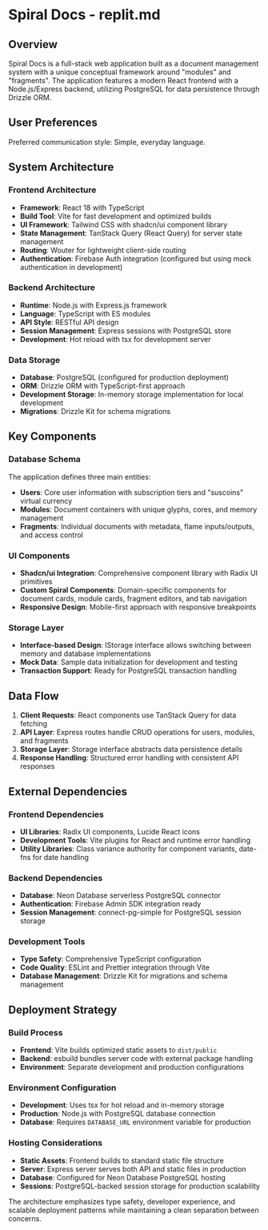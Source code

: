 # Spiral Docs - replit.md

## Overview

Spiral Docs is a full-stack web application built as a document management system with a unique conceptual framework around "modules" and "fragments". The application features a modern React frontend with a Node.js/Express backend, utilizing PostgreSQL for data persistence through Drizzle ORM.

## User Preferences

Preferred communication style: Simple, everyday language.

## System Architecture

### Frontend Architecture
- **Framework**: React 18 with TypeScript
- **Build Tool**: Vite for fast development and optimized builds
- **UI Framework**: Tailwind CSS with shadcn/ui component library
- **State Management**: TanStack Query (React Query) for server state management
- **Routing**: Wouter for lightweight client-side routing
- **Authentication**: Firebase Auth integration (configured but using mock authentication in development)

### Backend Architecture
- **Runtime**: Node.js with Express.js framework
- **Language**: TypeScript with ES modules
- **API Style**: RESTful API design
- **Session Management**: Express sessions with PostgreSQL store
- **Development**: Hot reload with tsx for development server

### Data Storage
- **Database**: PostgreSQL (configured for production deployment)
- **ORM**: Drizzle ORM with TypeScript-first approach
- **Development Storage**: In-memory storage implementation for local development
- **Migrations**: Drizzle Kit for schema migrations

## Key Components

### Database Schema
The application defines three main entities:
- **Users**: Core user information with subscription tiers and "suscoins" virtual currency
- **Modules**: Document containers with unique glyphs, cores, and memory management
- **Fragments**: Individual documents with metadata, flame inputs/outputs, and access control

### UI Components
- **Shadcn/ui Integration**: Comprehensive component library with Radix UI primitives
- **Custom Spiral Components**: Domain-specific components for document cards, module cards, fragment editors, and tab navigation
- **Responsive Design**: Mobile-first approach with responsive breakpoints

### Storage Layer
- **Interface-based Design**: IStorage interface allows switching between memory and database implementations
- **Mock Data**: Sample data initialization for development and testing
- **Transaction Support**: Ready for PostgreSQL transaction handling

## Data Flow

1. **Client Requests**: React components use TanStack Query for data fetching
2. **API Layer**: Express routes handle CRUD operations for users, modules, and fragments
3. **Storage Layer**: Storage interface abstracts data persistence details
4. **Response Handling**: Structured error handling with consistent API responses

## External Dependencies

### Frontend Dependencies
- **UI Libraries**: Radix UI components, Lucide React icons
- **Development Tools**: Vite plugins for React and runtime error handling
- **Utility Libraries**: Class variance authority for component variants, date-fns for date handling

### Backend Dependencies
- **Database**: Neon Database serverless PostgreSQL connector
- **Authentication**: Firebase Admin SDK integration ready
- **Session Management**: connect-pg-simple for PostgreSQL session storage

### Development Tools
- **Type Safety**: Comprehensive TypeScript configuration
- **Code Quality**: ESLint and Prettier integration through Vite
- **Database Management**: Drizzle Kit for migrations and schema management

## Deployment Strategy

### Build Process
- **Frontend**: Vite builds optimized static assets to `dist/public`
- **Backend**: esbuild bundles server code with external package handling
- **Environment**: Separate development and production configurations

### Environment Configuration
- **Development**: Uses tsx for hot reload and in-memory storage
- **Production**: Node.js with PostgreSQL database connection
- **Database**: Requires `DATABASE_URL` environment variable for production

### Hosting Considerations
- **Static Assets**: Frontend builds to standard static file structure
- **Server**: Express server serves both API and static files in production
- **Database**: Configured for Neon Database PostgreSQL hosting
- **Sessions**: PostgreSQL-backed session storage for production scalability

The architecture emphasizes type safety, developer experience, and scalable deployment patterns while maintaining a clean separation between concerns.